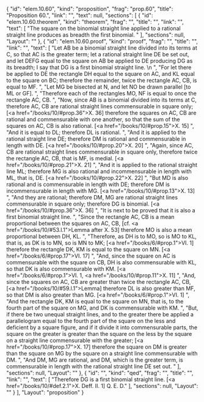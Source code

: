 {
  "id": "elem.10.60",
  "kind": "proposition",
  "frag": "prop.60",
  "title": "Proposition 60.",
  "link": "",
  "text": null,
  "sections": [
    {
      "id": "elem.10.60.theorem",
      "kind": "theorem",
      "frag": "",
      "title": "",
      "link": "",
      "text": [
        "The square on the binomial straight line applied to a rational straight line produces as breadth the first binomial. "
      ],
      "sections": null,
      "Layout": ""
    },
    {
      "id": "elem.10.60.proof",
      "kind": "proof",
      "frag": "",
      "title": "",
      "link": "",
      "text": [
        "Let AB be a binomial straight line divided into its terms at C, so that AC is the greater term; let a rational straight line DE be set out, and let DEFG equal to the square on AB be applied to DE producing DG as its breadth; I say that DG is a first binomial straight line. \n      ",
        "For let there be applied to DE the rectangle DH equal to the square on AC, and KL equal to the square on BC; therefore the remainder, twice the rectangle AC, CB, is equal to MF. ",
        "Let MG be bisected at N, and let NO be drawn parallel [to ML or GF]. ",
        "Therefore each of the rectangles MO, NF is equal to once the rectangle AC, CB. ",
        "Now, since AB is a binomial divided into its terms at C, therefore AC, CB are rational straight lines commensurable in square only; [<a href=\"/books/10/#prop.36\">X. 36</a>] therefore the squares on AC, CB are rational and commensurable with one another, so that the sum of the squares on AC, CB is also rational. [<a href=\"/books/10/#prop.15\">X. 15</a>] ",
        "And it is equal to DL; therefore DL is rational. ",
        "And it is applied to the rational straight line DE; therefore DM is rational and commensurable in length with DE. [<a href=\"/books/10/#prop.20\">X. 20</a>] ",
        "Again, since AC, CB are rational straight lines commensurable in square only, therefore twice the rectangle AC, CB, that is MF, is medial. [<a href=\"/books/10/#prop.21\">X. 21</a>] ",
        "And it is applied to the rational straight line ML; therefore MG is also rational and incommensurable in length with ML, that is, DE. [<a href=\"/books/10/#prop.22\">X. 22</a>] ",
        "But MD is also rational and is commensurable in length with DE; therefore DM is incommensurable in length with MG. [<a href=\"/books/10/#prop.13\">X. 13</a>] ",
        "And they are rational; therefore DM, MG are rational straight lines commensurable in square only; therefore DG is binomial. [<a href=\"/books/10/#prop.36\">X. 36</a>] ",
        "It is next to be proved that it is also a first binomial straight line. ",
        "Since the rectangle AC, CB is a mean proportional between the squares on AC, CB, [cf. <a href=\"/books/10/#53.l.1\">Lemma after X. 53</a>] therefore MO is also a mean proportional between DH, KL. ",
        "Therefore, as DH is to MO, so is MO to KL, that is, as DK is to MN, so is MN to MK; [<a href=\"/books/6/#prop.1\">VI. 1</a>] therefore the rectangle DK, KM is equal to the square on MN. [<a href=\"/books/6/#prop.17\">VI. 17</a>] ",
        "And, since the square on AC is commensurable with the square on CB, DH is also commensurable with KL, so that DK is also commensurable with KM. [<a href=\"/books/6/#prop.1\">VI. 1</a>, <a href=\"/books/10/#prop.11\">X. 11</a>] ",
        "And, since the squares on AC, CB are greater than twice the rectangle AC, CB, [<a href=\"/books/10/#59.l.1\">Lemma</a>] therefore DL is also greater than MF, so that DM is also greater than MG. [<a href=\"/books/6/#prop.1\">VI. 1</a>] ",
        "And the rectangle DK, KM is equal to the square on MN, that is, to the fourth part of the square on MG, and DK is commensurable with KM. ",
        "But, if there be two unequal straight lines, and to the greater there be applied a parallelogram equal to the fourth part of the square on the less and deficient by a square figure, and if it divide it into commensurable parts, the square on the greater is greater than the square on the less by the square on a straight line commensurable with the greater; [<a href=\"/books/10/#prop.17\">X. 17</a>] therefore the square on DM is greater than the square on MG by the square on a straight line commensurable with DM. ",
        "And DM, MG are rational, and DM, which is the greater term, is commensurable in length with the rational straight line DE set out. "
      ],
      "sections": null,
      "Layout": ""
    },
    {
      "id": "",
      "kind": "qed",
      "frag": "",
      "title": "",
      "link": "",
      "text": [
        "Therefore DG is a first binomial straight line. [<a href=\"/books/10/#def.2.1\">X. Deff. II. 1</a>] Q. E. D."
      ],
      "sections": null,
      "Layout": ""
    }
  ],
  "Layout": "proposition"
}
